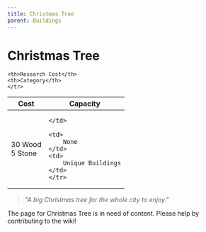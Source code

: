 ```yaml
---
title: Christmas Tree
parent: Buildings
---
```

# Christmas Tree

<table>
<thead>
	<tr>
	<th>Cost</th>
	<th>Capacity</th>
	
	<th>Research Cost</th>
	<th>Category</th>
	</tr>
</thead>
<tbody>
	<tr>
	<td>
		30 Wood<br>5 Stone
	</td>
	<td>
		
	</td>
	
	<td>
		None
	</td>
	<td>
		Unique Buildings
	</td>
	</tr>
</tbody>
</table>

> *"A big Christmas tree for the whole city to enjoy."*

The page for Christmas Tree is in need of content. Please help by contributing to the wiki!
